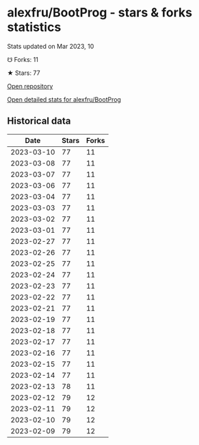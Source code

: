 # alexfru/BootProg - stars & forks statistics

Stats updated on Mar 2023, 10

☋ Forks: 11

★ Stars: 77

[Open repository](https://github.com/alexfru/BootProg)

[Open detailed stats for alexfru/BootProg](https://reviewgithub.com/rep/alexfru/BootProg)

## Historical data
| Date | Stars | Forks |
|------|-------|-------|
| 2023-03-10 | 77 | 11 | 
| 2023-03-08 | 77 | 11 | 
| 2023-03-07 | 77 | 11 | 
| 2023-03-06 | 77 | 11 | 
| 2023-03-04 | 77 | 11 | 
| 2023-03-03 | 77 | 11 | 
| 2023-03-02 | 77 | 11 | 
| 2023-03-01 | 77 | 11 | 
| 2023-02-27 | 77 | 11 | 
| 2023-02-26 | 77 | 11 | 
| 2023-02-25 | 77 | 11 | 
| 2023-02-24 | 77 | 11 | 
| 2023-02-23 | 77 | 11 | 
| 2023-02-22 | 77 | 11 | 
| 2023-02-21 | 77 | 11 | 
| 2023-02-19 | 77 | 11 | 
| 2023-02-18 | 77 | 11 | 
| 2023-02-17 | 77 | 11 | 
| 2023-02-16 | 77 | 11 | 
| 2023-02-15 | 77 | 11 | 
| 2023-02-14 | 77 | 11 | 
| 2023-02-13 | 78 | 11 | 
| 2023-02-12 | 79 | 12 | 
| 2023-02-11 | 79 | 12 | 
| 2023-02-10 | 79 | 12 | 
| 2023-02-09 | 79 | 12 | 

